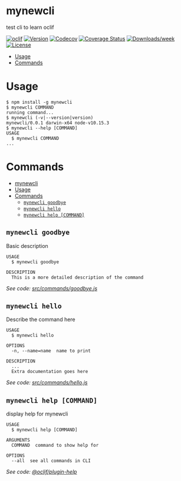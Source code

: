 mynewcli
========

test cli to learn oclif

[![oclif](https://img.shields.io/badge/cli-oclif-brightgreen.svg)](https://oclif.io)
[![Version](https://img.shields.io/npm/v/mynewcli.svg)](https://npmjs.org/package/mynewcli)
[![Codecov](https://codecov.io/gh/eng618/mynewcli/branch/master/graph/badge.svg)](https://codecov.io/gh/eng618/mynewcli)
[![Coverage Status](https://coveralls.io/repos/github/ENG618/mynewcli/badge.svg?branch=master)](https://coveralls.io/github/ENG618/mynewcli?branch=master)
[![Downloads/week](https://img.shields.io/npm/dw/mynewcli.svg)](https://npmjs.org/package/mynewcli)
[![License](https://img.shields.io/npm/l/mynewcli.svg)](https://github.com/eng618/mynewcli/blob/master/package.json)

<!-- toc -->
* [Usage](#usage)
* [Commands](#commands)
<!-- tocstop -->
# Usage
<!-- usage -->
```sh-session
$ npm install -g mynewcli
$ mynewcli COMMAND
running command...
$ mynewcli (-v|--version|version)
mynewcli/0.0.1 darwin-x64 node-v10.15.3
$ mynewcli --help [COMMAND]
USAGE
  $ mynewcli COMMAND
...
```
<!-- usagestop -->
# Commands
<!-- commands -->
- [mynewcli](#mynewcli)
- [Usage](#usage)
- [Commands](#commands)
  - [`mynewcli goodbye`](#mynewcli-goodbye)
  - [`mynewcli hello`](#mynewcli-hello)
  - [`mynewcli help [COMMAND]`](#mynewcli-help-command)

## `mynewcli goodbye`

Basic description

```
USAGE
  $ mynewcli goodbye

DESCRIPTION
  This is a more detailed description of the command
```

_See code: [src/commands/goodbye.js](https://github.com/eng618/mynewcli/blob/v0.0.1/src/commands/goodbye.js)_

## `mynewcli hello`

Describe the command here

```
USAGE
  $ mynewcli hello

OPTIONS
  -n, --name=name  name to print

DESCRIPTION
  ...
  Extra documentation goes here
```

_See code: [src/commands/hello.js](https://github.com/eng618/mynewcli/blob/v0.0.1/src/commands/hello.js)_

## `mynewcli help [COMMAND]`

display help for mynewcli

```
USAGE
  $ mynewcli help [COMMAND]

ARGUMENTS
  COMMAND  command to show help for

OPTIONS
  --all  see all commands in CLI
```

_See code: [@oclif/plugin-help](https://github.com/oclif/plugin-help/blob/v2.1.6/src/commands/help.ts)_
<!-- commandsstop -->
